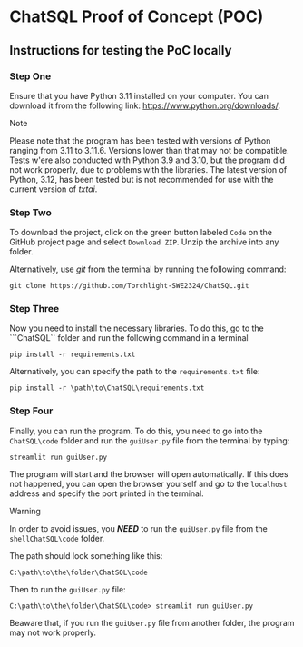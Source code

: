 # ChatSQL Proof of Concept (POC)

## Instructions for testing the PoC locally

### Step One

Ensure that you have Python 3.11 installed on your computer. You can download it from the following link: <https://www.python.org/downloads/>.

> [!NOTE]
> Please note that the program has been tested with versions of Python ranging from 3.11 to 3.11.6. Versions lower than that may not be compatible.
> Tests w'ere also conducted with Python 3.9 and 3.10, but the program did not work properly, due to problems with the libraries.
> The latest version of Python, 3.12, has been tested but is not recommended for use with the current version of *txtai*.

### Step Two

To download the project, click on the green button labeled ```Code``` on the GitHub project page and select ```Download ZIP```. Unzip the archive into any folder.

Alternatively, use *git* from the terminal by running the following command:

```shell
git clone https://github.com/Torchlight-SWE2324/ChatSQL.git
```

### Step Three

Now you need to install the necessary libraries. To do this, go to the ```ChatSQL`` folder and run the following command in a terminal

```shell
pip install -r requirements.txt
```

Alternatively, you can specify the path to the ```requirements.txt``` file:

```shell
pip install -r \path\to\ChatSQL\requirements.txt
```

### Step Four

Finally, you can run the program. To do this, you need to go into the ```ChatSQL\code``` folder and run the ```guiUser.py``` file from the terminal by typing:

```shell
streamlit run guiUser.py
```

The program will start and the browser will open automatically. If this does not happened, you can open the browser yourself and go to the ```localhost``` address and specify the port printed in the terminal.

> [!WARNING]
> In order to avoid issues, you ***NEED*** to run the ```guiUser.py``` file from the ```shellChatSQL\code``` folder.
>
> The path should look something like this:
>
> ```shell
> C:\path\to\the\folder\ChatSQL\code
> ```
>
> Then to run the ```guiUser.py``` file:
>
> ```shell
> C:\path\to\the\folder\ChatSQL\code> streamlit run guiUser.py
> ```
>
> Beaware that, if you run the ```guiUser.py``` file from another folder, the program may not work properly.
